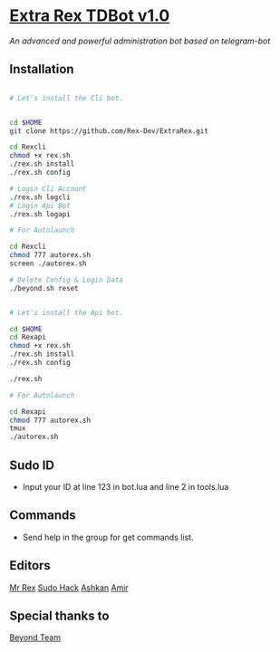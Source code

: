 # [Extra Rex TDBot v1.0](https://telegram.me/RexCompany)

*An advanced and powerful administration bot based on telegram-bot*

## Installation


```sh

# Let's install the Cli bot.


cd $HOME
git clone https://github.com/Rex-Dev/ExtraRex.git

cd Rexcli
chmod +x rex.sh
./rex.sh install
./rex.sh config

# Login Cli Account
./rex.sh logcli
# Login Api Bot
./rex.sh logapi

# For Autolaunch

cd Rexcli
chmod 777 autorex.sh
screen ./autorex.sh

# Delete Config & Login Data
./beyond.sh reset
```
```sh

# Let's install the Api bot.

cd $HOME
cd Rexapi
chmod +x rex.sh
./rex.sh install
./rex.sh config

./rex.sh

# For Autolaunch

cd Rexapi
chmod 777 autorex.sh
tmux
./autorex.sh
```
## Sudo ID
* Input your ID at line 123 in bot.lua and line 2 in tools.lua

## Commands

* Send help in the group for get commands list.

## Editors

[Mr Rex](https://telegram.me/Rex_Dev)
[Sudo Hack](https://telegram.me/Sudohack)
[Ashkan](https://telegram.me/karbad)
[Amir](https://telegram.me/Rex_Support)

## Special thanks to

[Beyond Team](https://telegram.me/BeyondTeam)

